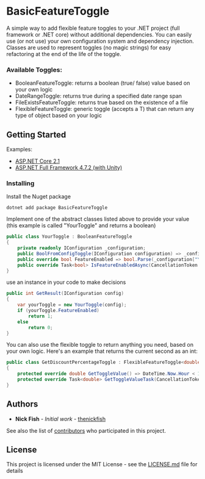 # BasicFeatureToggle

A simple way to add flexible feature toggles to your .NET project (full framework or .NET core) without additional dependencies. You can easily use (or not use) your own configuration system and dependency injection. Classes are used to represent toggles (no magic strings) for easy refactoring at the end of the life of the toggle.

### Available Toggles:

- BooleanFeatureToggle: returns a boolean (true/ false) value based on your own logic
- DateRangeToggle: returns true during a specified date range span
- FileExistsFeatureToggle: returns true based on the existence of a file
- FlexibleFeatureToggle: generic toggle (accepts a T) that can return any type of object based on your logic

## Getting Started

Examples:

- [ASP.NET Core 2.1](src/Examples/ASP.NET%20Core%202.1)
- [ASP.NET Full Framework 4.7.2 (with Unity)](src/Examples/ASP.NET%204.7.2)

### Installing

Install the Nuget package

```
dotnet add package BasicFeatureToggle
```

Implement one of the abstract classes listed above to provide your value (this example is called "YourToggle" and returns a boolean)

```c#
public class YourToggle : BooleanFeatureToggle
{
    private readonly IConfiguration _configuration;
    public BoolFromConfigToggle(IConfiguration configuration) => _configuration = configuration;
    public override bool FeatureEnabled => bool.Parse(_configuration["YourToggleConfigKey"]);
    public override Task<bool> IsFeatureEnabledAsync(CancellationToken cancellationToken) => Task.FromResult(FeatureEnabled);
}
```

use an instance in your code to make decisions

```c#
public int GetResult(IConfiguration config)
{
    var yourToggle = new YourToggle(config);
    if (yourToggle.FeatureEnabled)
        return 1;
    else
        return 0;
}
```

You can also use the flexible toggle to return anything you need, based on your own logic. Here's an example that returns the current second as an int:

```c#
public class GetDiscountPercentageToggle : FlexibleFeatureToggle<double>
{
    protected override double GetToggleValue() => DateTime.Now.Hour < 10 ? .5 : .9;
    protected override Task<double> GetToggleValueTask(CancellationToken cancellationToken) => Task.FromResult(GetToggleValue());
}
```

## Authors

- **Nick Fish** - _Initial work_ - [thenickfish](https://github.com/thenickfish)

See also the list of [contributors](https://github.com/thenickfish/BasicFeatureToggle/graphs/contributors) who participated in this project.

## License

This project is licensed under the MIT License - see the [LICENSE.md](LICENSE.md) file for details
